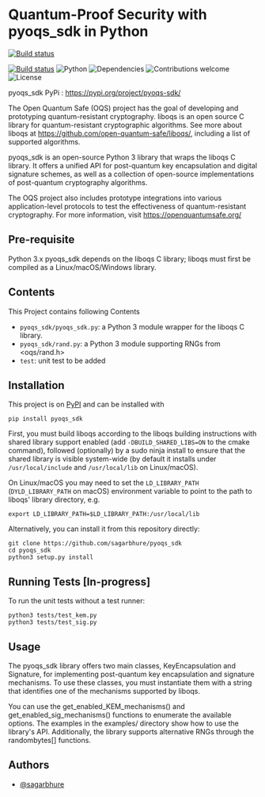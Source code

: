 
# Quantum-Proof Security with pyoqs_sdk in Python 

[![Build status](https://www.python.org/static/community_logos/python-logo.png)](https://pypi.org/project/pyoqs-sdk/)

[![Build status](https://ci.appveyor.com/api/projects/status/jjo1ti9l5e0grgln?svg=true)](https://github.com/sagarbhure/pyoqs_sdk/releases/tag/v2.0) ![Python](https://img.shields.io/badge/python-v3.6+-blue.svg)  ![Dependencies](https://img.shields.io/badge/dependencies-up%20to%20date-brightgreen.svg)  ![Contributions welcome](https://img.shields.io/badge/contributions-welcome-orange.svg)  ![License](https://img.shields.io/badge/license-MIT-blue.svg)

pyoqs_sdk PyPi : https://pypi.org/project/pyoqs-sdk/

The Open Quantum Safe (OQS) project has the goal of developing and prototyping quantum-resistant cryptography.
liboqs is an open source C library for quantum-resistant cryptographic algorithms. See more about liboqs at https://github.com/open-quantum-safe/liboqs/, including a list of supported algorithms.



pyoqs_sdk is an open-source Python 3 library that wraps the liboqs C library. It offers a unified API for post-quantum key encapsulation and digital signature schemes, as well as a collection of open-source implementations of post-quantum cryptography algorithms. 

The OQS project also includes prototype integrations into various application-level protocols to test the effectiveness of quantum-resistant cryptography. For more information, visit https://openquantumsafe.org/
## Pre-requisite
Python 3.x pyoqs_sdk depends on the liboqs C library; liboqs must first be compiled as a Linux/macOS/Windows library.
## Contents 

This Project contains following Contents

- `pyoqs_sdk/pyoqs_sdk.py`: a Python 3 module wrapper for the liboqs C library.
- `pyoqs_sdk/rand.py`: a Python 3 module supporting RNGs from <oqs/rand.h>
- `test`: unit test to be added



## Installation

This project is on [PyPI](https://pypi.org/project/pyoqs-sdk/) and can be installed with

```
pip install pyoqs_sdk
```


First, you must build liboqs according to the liboqs building instructions with shared library support enabled (add `-DBUILD_SHARED_LIBS=ON` to the cmake command), followed (optionally) by a sudo ninja install to ensure that the shared library is visible system-wide (by default it installs under `/usr/local/include` and `/usr/local/lib` on Linux/macOS).

On Linux/macOS you may need to set the `LD_LIBRARY_PATH` (`DYLD_LIBRARY_PATH` on macOS) environment variable to point to the path to liboqs' library directory, e.g.
```
export LD_LIBRARY_PATH=$LD_LIBRARY_PATH:/usr/local/lib
```

Alternatively, you can install it from this repository directly:

```
git clone https://github.com/sagarbhure/pyoqs_sdk
cd pyoqs_sdk
python3 setup.py install
```


## Running Tests [In-progress]



To run the unit tests without a test runner:
```
python3 tests/test_kem.py
python3 tests/test_sig.py
```

## Usage

The pyoqs_sdk library offers two main classes, KeyEncapsulation and Signature, for implementing post-quantum key encapsulation and signature mechanisms. To use these classes, you must instantiate them with a string that identifies one of the mechanisms supported by liboqs.

You can use the get_enabled_KEM_mechanisms() and get_enabled_sig_mechanisms() functions to enumerate the available options. The examples in the examples/ directory show how to use the library's API. Additionally, the library supports alternative RNGs through the randombytes[] functions.
## Authors

- [@sagarbhure](https://www.github.com/sagarbhure)

